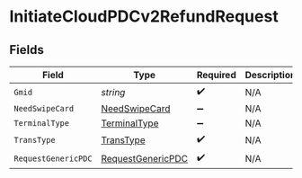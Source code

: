 # InitiateCloudPDCv2RefundRequest


## Fields

| Field                                                         | Type                                                          | Required                                                      | Description                                                   |
| ------------------------------------------------------------- | ------------------------------------------------------------- | ------------------------------------------------------------- | ------------------------------------------------------------- |
| `Gmid`                                                        | *string*                                                      | :heavy_check_mark:                                            | N/A                                                           |
| `NeedSwipeCard`                                               | [NeedSwipeCard](../../Models/Shared/NeedSwipeCard.md)         | :heavy_minus_sign:                                            | N/A                                                           |
| `TerminalType`                                                | [TerminalType](../../Models/Shared/TerminalType.md)           | :heavy_minus_sign:                                            | N/A                                                           |
| `TransType`                                                   | [TransType](../../Models/Shared/TransType.md)                 | :heavy_check_mark:                                            | N/A                                                           |
| `RequestGenericPDC`                                           | [RequestGenericPDC](../../Models/Shared/RequestGenericPDC.md) | :heavy_check_mark:                                            | N/A                                                           |